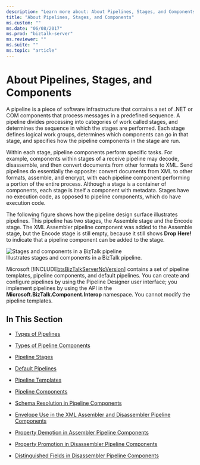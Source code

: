 ```yaml
---
description: "Learn more about: About Pipelines, Stages, and Components"
title: "About Pipelines, Stages, and Components"
ms.custom: ""
ms.date: "06/08/2017"
ms.prod: "biztalk-server"
ms.reviewer: ""
ms.suite: ""
ms.topic: "article"
---
```

# About Pipelines, Stages, and Components
A pipeline is a piece of software infrastructure that contains a set of .NET or COM components that process messages in a predefined sequence. A pipeline divides processing into categories of work called stages, and determines the sequence in which the stages are performed. Each stage defines logical work groups, determines which components can go in that stage, and specifies how the pipeline components in the stage are run.  
  
 Within each stage, pipeline components perform specific tasks. For example, components within stages of a receive pipeline may decode, disassemble, and then convert documents from other formats to XML. Send pipelines do essentially the opposite: convert documents from XML to other formats, assemble, and encrypt, with each pipeline component performing a portion of the entire process. Although a stage is a container of components, each stage is itself a component with metadata. Stages have no execution code, as opposed to pipeline components, which do have execution code.  
  
 The following figure shows how the pipeline design surface illustrates pipelines. This pipeline has two stages, the Assemble stage and the Encode stage. The XML Assembler pipeline component was added to the Assemble stage, but the Encode stage is still empty, because it still shows **Drop Here!** to indicate that a pipeline component can be added to the stage.  
  
 ![Stages and components in a BizTalk pipeline](../core/media/ebiz-pipe-stages02.gif "ebiz_pipe_stages02")  
Illustrates stages and components in a BizTalk pipeline.  
  
 Microsoft [!INCLUDE[btsBizTalkServerNoVersion](../includes/btsbiztalkservernoversion-md.md)] contains a set of pipeline templates, pipeline components, and default pipelines. You can create and configure pipelines by using the Pipeline Designer user interface; you implement pipelines by using the API in the **Microsoft.BizTalk.Component.Interop** namespace. You cannot modify the pipeline templates.  
  
## In This Section  
  
-   [Types of Pipelines](../core/types-of-pipelines.md)  
  
-   [Types of Pipeline Components](../core/types-of-pipeline-components.md)  
  
-   [Pipeline Stages](../core/pipeline-stages.md)  
  
-   [Default Pipelines](../core/default-pipelines.md)  
  
-   [Pipeline Templates](../core/pipeline-templates.md)  
  
-   [Pipeline Components](../core/pipeline-components.md)  
  
-   [Schema Resolution in Pipeline Components](../core/schema-resolution-in-pipeline-components.md)  
  
-   [Envelope Use in the XML Assembler and Disassembler Pipeline Components](../core/envelope-use-in-the-xml-assembler-and-disassembler-pipeline-components.md)  
  
-   [Property Demotion in Assembler Pipeline Components](../core/property-demotion-in-assembler-pipeline-components.md)  
  
-   [Property Promotion in Disassembler Pipeline Components](../core/property-promotion-in-disassembler-pipeline-components.md)  
  
-   [Distinguished Fields in Disassembler Pipeline Components](../core/distinguished-fields-in-disassembler-pipeline-components.md)
